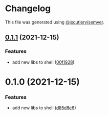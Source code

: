 # Changelog

This file was generated using [@jscutlery/semver](https://github.com/jscutlery/semver).

## [0.1.1](https://github.com/bndF1/nx-bnd/compare/bnd-web-shell-feature-0.1.0...bnd-web-shell-feature-0.1.1) (2021-12-15)


### Features

* add new libs to shell ([00f1928](https://github.com/bndF1/nx-bnd/commit/00f192879194253152fa84bcadf87f206bc1c60b))



# 0.1.0 (2021-12-15)


### Features

* add new libs to shell ([d85d6e6](https://github.com/bndF1/nx-bnd/commit/d85d6e63edb7605dbcb0ed91dc19a7f0193893cb))

